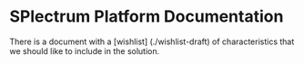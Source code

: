 # SPlectrum Platform Documentation

There is a document with a [wishlist] (./wishlist-draft) of characteristics that we should like to include in the solution.
